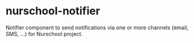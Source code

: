 # nurschool-notifier
Notifier component to send notifications via one or more channels (email, SMS, ...) for Nurschool project.

